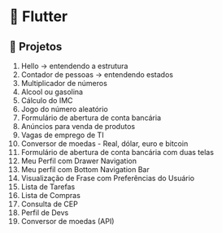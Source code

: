 # 📱 Flutter

## 🚀 Projetos

01. Hello -> entendendo a estrutura
02. Contador de pessoas -> entendendo estados
03. Multiplicador de números
04. Alcool ou gasolina
05. Cálculo do IMC
06. Jogo do número aleatório
07. Formulário de abertura de conta bancária
08. Anúncios para venda de produtos
09. Vagas de emprego de TI
10. Conversor de moedas - Real, dólar, euro e bitcoin
11. Formulário de abertura de conta bancária com duas telas
12. Meu Perfil com Drawer Navigation
13. Meu perfil com Bottom Navigation Bar
14. Visualização de Frase com Preferências do Usuário
15. Lista de Tarefas
16. Lista de Compras
17. Consulta de CEP
18. Perfil de Devs
19. Conversor de moedas (API)
